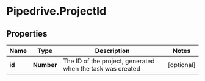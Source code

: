 # Pipedrive.ProjectId

## Properties

Name | Type | Description | Notes
------------ | ------------- | ------------- | -------------
**id** | **Number** | The ID of the project, generated when the task was created | [optional] 



